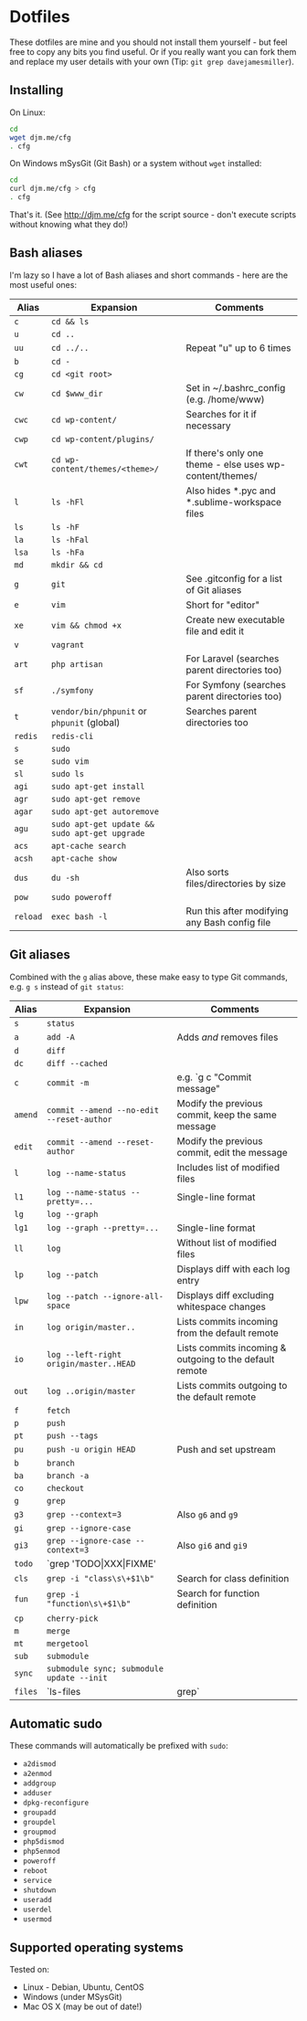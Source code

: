 # Dotfiles

These dotfiles are mine and you should not install them yourself - but feel free to copy any bits you find useful. Or if you really want you can fork them and replace my user details with your own (Tip: `git grep davejamesmiller`).

## Installing

On Linux:

```bash
cd
wget djm.me/cfg
. cfg
```

On Windows mSysGit (Git Bash) or a system without `wget` installed:

```bash
cd
curl djm.me/cfg > cfg
. cfg
```

That's it. (See http://djm.me/cfg for the script source - don't execute scripts without knowing what they do!)

## Bash aliases

I'm lazy so I have a lot of Bash aliases and short commands - here are the most useful ones:

| Alias    | Expansion                                     | Comments                                                 |
|----------|-----------------------------------------------|----------------------------------------------------------|
| `c`      | `cd && ls`                                    |                                                          |
| `u`      | `cd ..`                                       |                                                          |
| `uu`     | `cd ../..`                                    | Repeat "u" up to 6 times                                 |
| `b`      | `cd -`                                        |                                                          |
| `cg`     | `cd <git root>`                               |                                                          |
| `cw`     | `cd $www_dir`                                 | Set in ~/.bashrc_config (e.g. /home/www)                 |
| `cwc`    | `cd wp-content/`                              | Searches for it if necessary                             |
| `cwp`    | `cd wp-content/plugins/`                      |                                                          |
| `cwt`    | `cd wp-content/themes/<theme>/`               | If there's only one theme - else uses wp-content/themes/ |
| `l`      | `ls -hFl`                                     | Also hides *.pyc and *.sublime-workspace files           |
| `ls`     | `ls -hF`                                      |                                                          |
| `la`     | `ls -hFal`                                    |                                                          |
| `lsa`    | `ls -hFa`                                     |                                                          |
| `md`     | `mkdir && cd`                                 |                                                          |
| `g`      | `git`                                         | See .gitconfig for a list of Git aliases                 |
| `e`      | `vim`                                         | Short for "editor"                                       |
| `xe`     | `vim && chmod +x`                             | Create new executable file and edit it                   |
| `v`      | `vagrant`                                     |                                                          |
| `art`    | `php artisan`                                 | For Laravel (searches parent directories too)            |
| `sf`     | `./symfony`                                   | For Symfony (searches parent directories too)            |
| `t`      | `vendor/bin/phpunit` or `phpunit` (global)    | Searches parent directories too                          |
| `redis`  | `redis-cli`                                   |                                                          |
| `s`      | `sudo`                                        |                                                          |
| `se`     | `sudo vim`                                    |                                                          |
| `sl`     | `sudo ls`                                     |                                                          |
| `agi`    | `sudo apt-get install`                        |                                                          |
| `agr`    | `sudo apt-get remove`                         |                                                          |
| `agar`   | `sudo apt-get autoremove`                     |                                                          |
| `agu`    | `sudo apt-get update && sudo apt-get upgrade` |                                                          |
| `acs`    | `apt-cache search`                            |                                                          |
| `acsh`   | `apt-cache show`                              |                                                          |
| `dus`    | `du -sh`                                      | Also sorts files/directories by size                     |
| `pow`    | `sudo poweroff`                               |                                                          |
| `reload` | `exec bash -l`                                | Run this after modifying any Bash config file            |

## Git aliases

Combined with the `g` alias above, these make easy to type Git commands, e.g. `g s` instead of `git status`:

| Alias    | Expansion                                     | Comments                                                 |
|----------|-----------------------------------------------|----------------------------------------------------------|
| `s`      | `status`                                      |                                                          |
| `a`      | `add -A`                                      | Adds *and* removes files                                 |
| `d`      | `diff`                                        |                                                          |
| `dc`     | `diff --cached`                               |                                                          |
| `c`      | `commit -m`                                   | e.g. `g c "Commit message"                               |
| `amend`  | `commit --amend --no-edit --reset-author`     | Modify the previous commit, keep the same message        |
| `edit`   | `commit --amend --reset-author`               | Modify the previous commit, edit the message             |
| `l`      | `log --name-status`                           | Includes list of modified files                          |
| `l1`     | `log --name-status --pretty=...`              | Single-line format                                       |
| `lg`     | `log --graph`                                 |                                                          |
| `lg1`    | `log --graph --pretty=...`                    | Single-line format                                       |
| `ll`     | `log`                                         | Without list of modified files                           |
| `lp`     | `log --patch`                                 | Displays diff with each log entry                        |
| `lpw`    | `log --patch --ignore-all-space`              | Displays diff excluding whitespace changes               |
| `in`     | `log origin/master..`                         | Lists commits incoming from the default remote           |
| `io`     | `log --left-right origin/master..HEAD`        | Lists commits incoming & outgoing to the default remote  |
| `out`    | `log ..origin/master`                         | Lists commits outgoing to the default remote             |
| `f`      | `fetch`                                       |                                                          |
| `p`      | `push`                                        |                                                          |
| `pt`     | `push --tags`                                 |                                                          |
| `pu`     | `push -u origin HEAD`                         | Push and set upstream                                    |
| `b`      | `branch`                                      |                                                          |
| `ba`     | `branch -a`                                   |                                                          |
| `co`     | `checkout`                                    |                                                          |
| `g`      | `grep`                                        |                                                          |
| `g3`     | `grep --context=3`                            | Also `g6` and `g9`                                       |
| `gi`     | `grep --ignore-case`                          |                                                          |
| `gi3`    | `grep --ignore-case --context=3`              | Also `gi6` and `gi9`                                     |
| `todo`   | `grep 'TODO\|XXX\|FIXME'                      |                                                          |
| `cls`    | `grep -i "class\s\+$1\b"`                     | Search for class definition                              |
| `fun`    | `grep -i "function\s\+$1\b"`                  | Search for function definition                           |
| `cp`     | `cherry-pick`                                 |                                                          |
| `m`      | `merge`                                       |                                                          |
| `mt`     | `mergetool`                                   |                                                          |
| `sub`    | `submodule`                                   |                                                          |
| `sync`   | `submodule sync; submodule update --init`     |                                                          |
| `files`  | `ls-files | grep`                             | Find file by name                                        |

## Automatic sudo

These commands will automatically be prefixed with `sudo`:

- `a2dismod`
- `a2enmod`
- `addgroup`
- `adduser`
- `dpkg-reconfigure`
- `groupadd`
- `groupdel`
- `groupmod`
- `php5dismod`
- `php5enmod`
- `poweroff`
- `reboot`
- `service`
- `shutdown`
- `useradd`
- `userdel`
- `usermod`

## Supported operating systems

Tested on:

- Linux - Debian, Ubuntu, CentOS
- Windows (under MSysGit)
- Mac OS X (may be out of date!)
